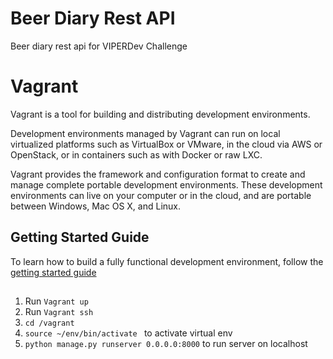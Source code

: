 # Beer Diary Rest API

Beer diary rest api for VIPERDev Challenge

# Vagrant
Vagrant is a tool for building and distributing development environments.

Development environments managed by Vagrant can run on local virtualized
platforms such as VirtualBox or VMware, in the cloud via AWS or OpenStack,
or in containers such as with Docker or raw LXC.

Vagrant provides the framework and configuration format to create and
manage complete portable development environments. These development
environments can live on your computer or in the cloud, and are portable
between Windows, Mac OS X, and Linux.

## Getting Started Guide

To learn how to build a fully functional development environment, follow the
[getting started guide](https://www.vagrantup.com/docs/getting-started/index.html)

## 
1. Run ``` Vagrant up ```
2. Run ``` Vagrant ssh ```
3. ``` cd /vagrant ```
4. ```source ~/env/bin/activate ``` to activate virtual env
5. ``` python manage.py runserver 0.0.0.0:8000 ``` to run server on localhost